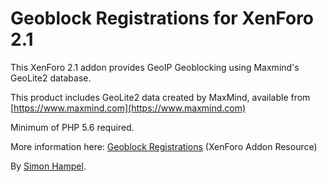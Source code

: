 Geoblock Registrations for XenForo 2.1
======================================

This XenForo 2.1 addon provides GeoIP Geoblocking using Maxmind's GeoLite2 database.

This product includes GeoLite2 data created by MaxMind, available from 
[https://www.maxmind.com](https://www.maxmind.com)

Minimum of PHP 5.6 required.

More information here: [Geoblock Registrations](https://xenforo.com/community/resources/.....)
(XenForo Addon Resource)

By [Simon Hampel](https://twitter.com/SimonHampel).
